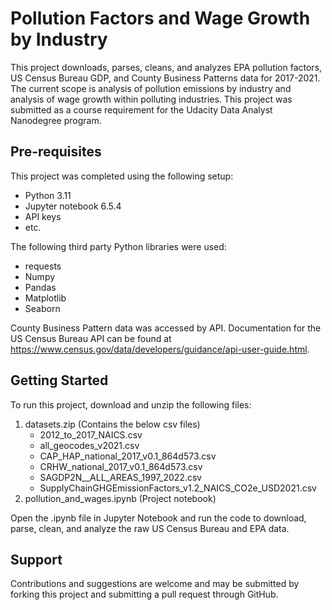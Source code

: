 Pollution Factors and Wage Growth by Industry
=====================

This project downloads, parses, cleans, and analyzes EPA pollution factors, US Census Bureau GDP, and County Business Patterns data for 2017-2021. The current scope is analysis of pollution emissions by industry and analysis of wage growth within polluting industries. This project was submitted as a course requirement for the Udacity Data Analyst Nanodegree program.

Pre-requisites
---------------------

This project was completed using the following setup:

- Python 3.11
- Jupyter notebook 6.5.4
- API keys
- etc.

The following third party Python libraries were used:
- requests
- Numpy
- Pandas
- Matplotlib
- Seaborn

County Business Pattern data was accessed by API. Documentation for the US Census Bureau API can be found at https://www.census.gov/data/developers/guidance/api-user-guide.html. 

Getting Started
---------------------

To run this project, download and unzip the following files:

1) datasets.zip (Contains the below csv files)
    *   2012_to_2017_NAICS.csv
    *   all_geocodes_v2021.csv
    *   CAP_HAP_national_2017_v0.1_864d573.csv
    *   CRHW_national_2017_v0.1_864d573.csv
    *   SAGDP2N__ALL_AREAS_1997_2022.csv
    *   SupplyChainGHGEmissionFactors_v1.2_NAICS_CO2e_USD2021.csv
2) pollution_and_wages.ipynb (Project notebook)

Open the .ipynb file in Jupyter Notebook and run the code to download, parse, clean, and analyze the raw US Census Bureau and EPA data.

Support
---------------------

Contributions and suggestions are welcome and may be submitted by forking this project and submitting a pull request through GitHub.
